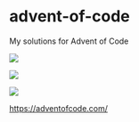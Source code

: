 # advent-of-code
My solutions for Advent of Code

![](https://img.shields.io/badge/day%20📅-5-blue)

![](https://img.shields.io/badge/stars%20⭐-8-yellow)

![](https://img.shields.io/badge/days%20completed-4-red)

https://adventofcode.com/
